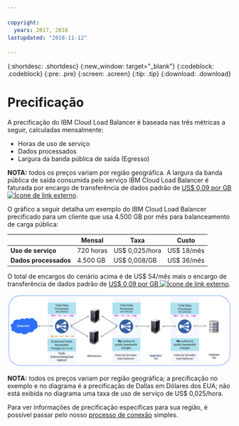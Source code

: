 ```yaml
---

copyright:
  years: 2017, 2018
lastupdated: "2018-11-12"

---
```


{:shortdesc: .shortdesc}
{:new_window: target="_blank"}
{:codeblock: .codeblock}
{:pre: .pre}
{:screen: .screen}
{:tip: .tip}
{:download: .download}


# Precificação

A precificação do IBM Cloud Load Balancer é baseada nas três métricas a seguir, calculadas mensalmente:

* Horas de uso de serviço
* Dados processados
* Largura da banda pública de saída (Egresso)

**NOTA:** todos os preços variam por região geográfica. A largura da banda pública de saída consumida pelo serviço IBM Cloud Load Balancer é faturada por encargo de transferência de dados padrão de [US$ 0,09 por GB ![Ícone de link externo](../../icons/launch-glyph.svg "Ícone de link externo")](https://www.ibm.com/cloud/bandwidth).

O gráfico a seguir detalha um exemplo do IBM Cloud Load Balancer precificado para um cliente que usa 4.500 GB por mês para balanceamento de carga pública:

| | Mensal | Taxa | Custo |
| ------------- | ------------- | ------------- | ------------- |
| **Uso de serviço** | 720 horas | US$ 0,025/hora | US$ 18/mês |
| **Dados processados** | 4.500 GB | US$ 0,008/GB | US$ 36/mês |

O total de encargos do cenário acima é de US$ 54/mês mais o encargo de transferência de dados padrão de [US$ 0,09 por GB ![Ícone de link externo](../../icons/launch-glyph.svg "Ícone de link externo")](https://www.ibm.com/cloud/bandwidth).

![pricing](./images/pricing.png)


**NOTA:** todos os preços variam por região geográfica; a precificação no exemplo e no diagrama é a precificação de Dallas em Dólares dos EUA; não está exibida no diagrama uma taxa de uso de serviço de US$ 0,025/hora.

Para ver informações de precificação específicas para sua região, é possível passar pelo nosso [processo de conexão](https://console.bluemix.net/catalog/infrastructure/load-balancer-group) simples.

